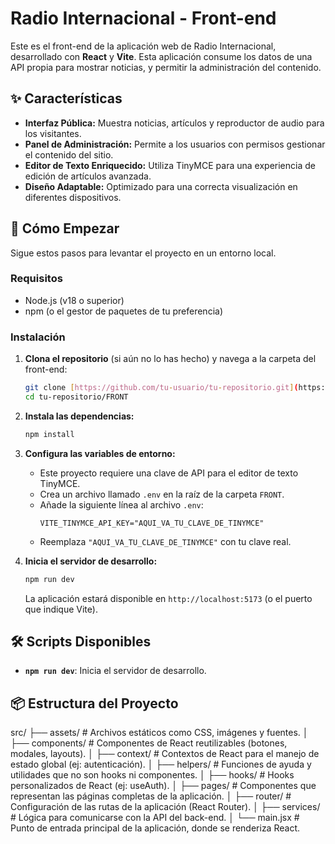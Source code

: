 # Radio Internacional - Front-end

Este es el front-end de la aplicación web de Radio Internacional, desarrollado con **React** y **Vite**. Esta aplicación consume los datos de una API propia para mostrar noticias, y permitir la administración del contenido.

## ✨ Características

- **Interfaz Pública:** Muestra noticias, artículos y reproductor de audio para los visitantes.
- **Panel de Administración:** Permite a los usuarios con permisos gestionar el contenido del sitio.
- **Editor de Texto Enriquecido:** Utiliza TinyMCE para una experiencia de edición de artículos avanzada.
- **Diseño Adaptable:** Optimizado para una correcta visualización en diferentes dispositivos.

## 🚀 Cómo Empezar

Sigue estos pasos para levantar el proyecto en un entorno local.

### Requisitos

- Node.js (v18 o superior)
- npm (o el gestor de paquetes de tu preferencia)

### Instalación

1.  **Clona el repositorio** (si aún no lo has hecho) y navega a la carpeta del front-end:
    ```bash
    git clone [https://github.com/tu-usuario/tu-repositorio.git](https://github.com/tu-usuario/tu-repositorio.git)
    cd tu-repositorio/FRONT
    ```

2.  **Instala las dependencias:**
    ```bash
    npm install
    ```

3.  **Configura las variables de entorno:**
    - Este proyecto requiere una clave de API para el editor de texto TinyMCE.
    - Crea un archivo llamado `.env` en la raíz de la carpeta `FRONT`.
    - Añade la siguiente línea al archivo `.env`:
      ```
      VITE_TINYMCE_API_KEY="AQUI_VA_TU_CLAVE_DE_TINYMCE"
      ```
    - Reemplaza `"AQUI_VA_TU_CLAVE_DE_TINYMCE"` con tu clave real.

4.  **Inicia el servidor de desarrollo:**
    ```bash
    npm run dev
    ```
    La aplicación estará disponible en `http://localhost:5173` (o el puerto que indique Vite).

## 🛠️ Scripts Disponibles

- **`npm run dev`**: Inicia el servidor de desarrollo.

## 📦 Estructura del Proyecto

src/
├── assets/         # Archivos estáticos como CSS, imágenes y fuentes.
│
├── components/     # Componentes de React reutilizables (botones, modales, layouts).
│
├── context/        # Contextos de React para el manejo de estado global (ej: autenticación).
│
├── helpers/        # Funciones de ayuda y utilidades que no son hooks ni componentes.
│
├── hooks/          # Hooks personalizados de React (ej: useAuth).
│
├── pages/          # Componentes que representan las páginas completas de la aplicación.
│
├── router/         # Configuración de las rutas de la aplicación (React Router).
│
├── services/       # Lógica para comunicarse con la API del back-end.
│
└── main.jsx        # Punto de entrada principal de la aplicación, donde se renderiza React.